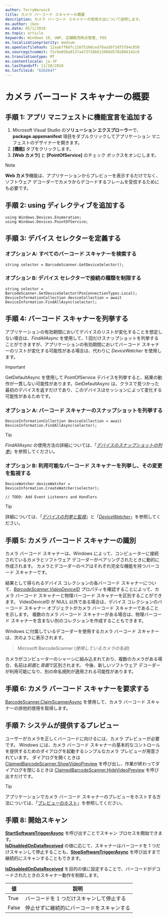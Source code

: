 ```yaml
---
author: TerryWarwick
title: カメラ バーコード スキャナーの概要
description: カメラ バーコード スキャナーの使用方法について説明します。
ms.author: jken
ms.date: 05/1/2018
ms.topic: article
keywords: Windows 10, UWP, 店舗販売時点管理, POS
ms.localizationpriority: medium
ms.openlocfilehash: 12aabff66fc116f510dced78aa56f3df5f84c850
ms.sourcegitcommit: f2c9a050a9137a473f28b613968d5782866142c6
ms.translationtype: MT
ms.contentlocale: ja-JP
ms.lasthandoff: 11/10/2018
ms.locfileid: "6262647"
---
```

# <a name="getting-started-with-a-camera-barcode-scanner"></a>カメラ バーコード スキャナーの概要
## <a name="step-1-add-capability-declarations-to-your-app-manifest"></a>手順 1: アプリ マニフェストに機能宣言を追加する
1. Microsoft Visual Studio の**ソリューション エクスプローラー**で、**package.appxmanifest** 項目をダブルクリックしてアプリケーション マニフェストのデザイナーを開きます。
2. **[機能]** タブをクリックします。
3. **[Web カメラ]** と **[PointOfService]** のチェック ボックスをオンにします。 

>[!NOTE] 
> **Web カメラ**機能は、アプリケーションからプレビューを表示するだけでなく、ソフトウェア デコーダーでカメラからデコードするフレームを受信するためにも必要です。

## <a name="step-2-add-using-directives"></a>手順 2: using ディレクティブを追加する

```Csharp
using Windows.Devices.Enumeration;
using Windows.Devices.PointOfService;
```
## <a name="step-3-define-your-device-selector"></a>手順 3: デバイス セレクターを定義する

### **<a name="option-a-find-all-barcode-scanners"></a>オプション A: すべてのバーコード スキャナーを検索する**

```Csharp
string selector = BarcodeScanner.GetDeviceSelector();       
```

### **<a name="option-b-scoping-device-selector-to-connection-type"></a>オプション B: デバイス セレクターで接続の種類を制限する**

```Csharp
string selector = BarcodeScanner.GetDeviceSelector(PosConnectionTypes.Local);
DeviceInformationCollection deviceCollection = await DeviceInformation.FindAllAsync(selector);
```

## <a name="step-4-enumerate-barcode-scanners"></a>手順 4: バーコード スキャナーを列挙する
アプリケーションの有効期間においてデバイスのリストが変化することを想定しない場合は、*FindAllAsync* を使用して、1 回だけスナップショットを列挙することができますが、アプリケーションの有効期間においてバーコード スキャナーのリストが変化する可能性がある場合は、代わりに *DeviceWatcher* を使用します。  

> [!Important] 
> GetDefaultAsync を使用して PointOfService デバイスを列挙すると、結果の動作が一貫しない可能性があります。GetDefaultAsync は、クラスで見つかった最初のデバイスを返すだけであり、このデバイスはセッションによって変化する可能性があるためです。

### **<a name="option-a-enumerate-a-snapshot-of-barcode-scanners"></a>オプション A: バーコード スキャナーのスナップショットを列挙する**
```Csharp
DeviceInformationCollection deviceCollection = await DeviceInformation.FindAllAsync(selector);
```

> [!TIP]
> *FindAllAsync* の使用方法の詳細については、「[*デバイスのスナップショットの列挙*](https://docs.microsoft.com/windows/uwp/devices-sensors/enumerate-devices#enumerate-a-snapshot-of-devices)」を参照してください。

### **<a name="option-b-enumerate-and-watch-for-changes-in-available-barcode-scanners"></a>オプション B: 利用可能なバーコード スキャナーを列挙し、その変更を監視する**
```Csharp
DeviceWatcher deviceWatcher = DeviceInformation.CreateWatcher(selector);

// TODO: Add Event Listeners and Handlers
```
> [!TIP]
> 詳細については、「[*デバイスの列挙と監視*](https://docs.microsoft.com/windows/uwp/devices-sensors/enumerate-devices#enumerate-and-watch-devices)」と「[*DeviceWatcher*](https://docs.microsoft.com/uwp/api/Windows.Devices.Enumeration.DeviceWatcher)」を参照してください。

## <a name="step-5-identify-camera-barcode-scanners"></a>手順 5: カメラ バーコード スキャナーの識別
カメラ バーコード スキャナーは、Windows によって、コンピューターに接続されているカメラとソフトウェア デコーダーがペアリングされたときに動的に作成されます。  カメラとデコーダーのペアはそれぞれ完全な機能を持つバーコード スキャナーです。

結果として得られるデバイス コレクションの各バーコード スキャナーについて、[*BarcodeScanner.VideoDeviceID*](https://docs.microsoft.com/uwp/api/windows.devices.pointofservice.barcodescanner.videodeviceid#Windows_Devices_PointOfService_BarcodeScanner_VideoDeviceId) プロパティを確認することによって、カメラ バーコード スキャナーと物理バーコード スキャナーを区別することができます。  VideoDeviceID が NULL 以外である場合は、デバイス コレクションのバーコード スキャナー オブジェクトがカメラ バーコード スキャナーであることを示します。  複数のカメラ バーコード スキャナーがある場合は、物理バーコード スキャナーを含まない別のコレクションを作成することもできます。 

Windows に付属しているデコーダーを使用するカメラ バーコード スキャナーは、次のように表示されます。 

> Microsoft BarcodeScanner (*使用しているカメラの名前*)

カメラがコンピューターのシャーシに組み込まれており、複数のカメラがある場合、名前は*前面*と*背面*で区別されます。  今後、新しいソフトウェア デコーダーが利用可能になり、別の命名規則が適用される可能性があります。

## <a name="step-6-claim-the-camera-barcode-scanner"></a>手順 6: カメラ バーコード スキャナーを要求する 
[BarcodeScanner.ClaimScannerAsync](https://docs.microsoft.com/uwp/api/windows.devices.pointofservice.barcodescanner.claimscannerasync#Windows_Devices_PointOfService_BarcodeScanner_ClaimScannerAsync) を使用して、カメラ バーコード スキャナーの排他的使用を取得します。

## <a name="step-7-system-provided-preview"></a>手順 7: システムが提供するプレビュー
ユーザーがカメラを正しくバーコードに向けるには、カメラ プレビューが必要です。  Windows には、カメラ バーコード スキャナーの基本的なコントロールを提供するためのダイアログを起動するシンプルなカメラ プレビューが用意されています。  ダイアログを開くときは [ClaimedBarcodeScanner.ShowVideoPreview](https://docs.microsoft.com/uwp/api/windows.devices.pointofservice.claimedbarcodescanner.showvideopreviewasync) を呼び出し、作業が終わってダイアログを閉じるときは [ClaimedBarcodeScanner.HideVideoPreview](https://docs.microsoft.com/uwp/api/windows.devices.pointofservice.claimedbarcodescanner.hidevideopreview) を呼び出すだけです。

> [!TIP]
> アプリケーションでカメラ バーコード スキャナーのプレビューをホストする方法については、「[プレビューのホスト](pos-camerabarcode-hosting-preview.md)」を参照してください。

## <a name="step-8-initiate-scan"></a>手順 8: 開始スキャン 
[**StartSoftwareTriggerAsync**](https://docs.microsoft.com/uwp/api/windows.devices.pointofservice.claimedbarcodescanner.startsoftwaretriggerasync#Windows_Devices_PointOfService_ClaimedBarcodeScanner_StartSoftwareTriggerAsync) を呼び出すことでスキャン プロセスを開始できます。  
[**IsDisabledOnDataReceived**](https://docs.microsoft.com/uwp/api/windows.devices.pointofservice.claimedbarcodescanner.isdisabledondatareceived#Windows_Devices_PointOfService_ClaimedBarcodeScanner_IsDisabledOnDataReceived) の値に応じて、スキャナーはバーコードを 1 つだけスキャンして停止することも、[**StopSoftwareTriggerAsync**](https://docs.microsoft.com/uwp/api/windows.devices.pointofservice.claimedbarcodescanner.stopsoftwaretriggerasync#Windows_Devices_PointOfService_ClaimedBarcodeScanner_StopSoftwareTriggerAsync) を呼び出すまで継続的にスキャンすることもできます。

[**IsDisabledOnDataReceived**](https://docs.microsoft.com/uwp/api/windows.devices.pointofservice.claimedbarcodescanner.isdisabledondatareceived#Windows_Devices_PointOfService_ClaimedBarcodeScanner_IsDisabledOnDataReceived) を目的の値に設定することで、バーコードがデコードされたときのスキャナー動作を制御します。

| 値 | 説明 |
| ----- | ----------- |
| True   | バーコードを 1 つだけスキャンして停止する |
| False  | 停止せずに継続的にバーコードをスキャンする |